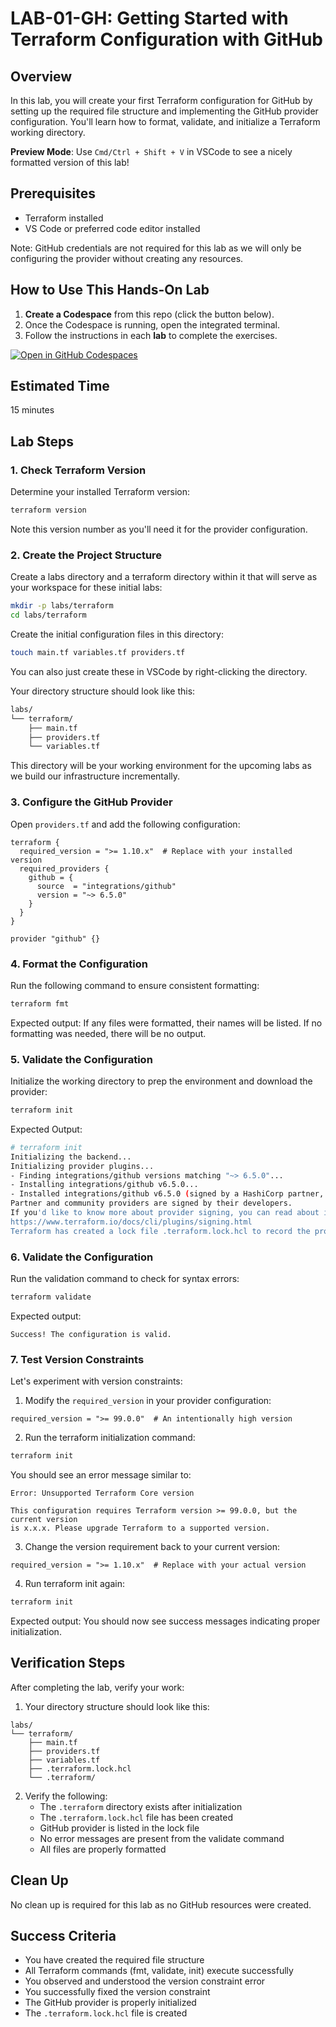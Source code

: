 # LAB-01-GH: Getting Started with Terraform Configuration with GitHub

## Overview
In this lab, you will create your first Terraform configuration for GitHub by setting up the required file structure and implementing the GitHub provider configuration. You'll learn how to format, validate, and initialize a Terraform working directory.

**Preview Mode**: Use `Cmd/Ctrl + Shift + V` in VSCode to see a nicely formatted version of this lab!

## Prerequisites
- Terraform installed
- VS Code or preferred code editor installed

Note: GitHub credentials are not required for this lab as we will only be configuring the provider without creating any resources.

## How to Use This Hands-On Lab

1. **Create a Codespace** from this repo (click the button below).  
2. Once the Codespace is running, open the integrated terminal.
3. Follow the instructions in each **lab** to complete the exercises.

[![Open in GitHub Codespaces](https://github.com/codespaces/badge.svg)](https://codespaces.new/btkrausen/terraform-codespaces)

## Estimated Time
15 minutes

## Lab Steps

### 1. Check Terraform Version

Determine your installed Terraform version:

```bash
terraform version
```

Note this version number as you'll need it for the provider configuration.

### 2. Create the Project Structure

Create a labs directory and a terraform directory within it that will serve as your workspace for these initial labs:

```bash
mkdir -p labs/terraform
cd labs/terraform
```

Create the initial configuration files in this directory:

```bash
touch main.tf variables.tf providers.tf
```

You can also just create these in VSCode by right-clicking the directory.

Your directory structure should look like this:
```bash
labs/
└── terraform/
    ├── main.tf
    ├── providers.tf
    └── variables.tf
```

This directory will be your working environment for the upcoming labs as we build our infrastructure incrementally.

### 3. Configure the GitHub Provider

Open `providers.tf` and add the following configuration:

```hcl
terraform {
  required_version = ">= 1.10.x"  # Replace with your installed version
  required_providers {
    github = {
      source  = "integrations/github"
      version = "~> 6.5.0"
    }
  }
}

provider "github" {}
```

### 4. Format the Configuration

Run the following command to ensure consistent formatting:

```bash
terraform fmt
```

Expected output: If any files were formatted, their names will be listed. If no formatting was needed, there will be no output.

### 5. Validate the Configuration
 Initialize the working directory to prep the environment and download the provider:

 ```bash
 terraform init
 ```

Expected Output:
```bash
# terraform init
Initializing the backend...
Initializing provider plugins...
- Finding integrations/github versions matching "~> 6.5.0"...
- Installing integrations/github v6.5.0...
- Installed integrations/github v6.5.0 (signed by a HashiCorp partner, key ID 38027F80D7FD5FB2)
Partner and community providers are signed by their developers.
If you'd like to know more about provider signing, you can read about it here:
https://www.terraform.io/docs/cli/plugins/signing.html
Terraform has created a lock file .terraform.lock.hcl to record the provider
```

### 6. Validate the Configuration

Run the validation command to check for syntax errors:

```bash
terraform validate
```

Expected output:
```
Success! The configuration is valid.
```

### 7. Test Version Constraints

Let's experiment with version constraints:

1. Modify the `required_version` in your provider configuration:

```hcl
required_version = ">= 99.0.0"  # An intentionally high version
```

2. Run the terraform initialization command:

```bash
terraform init
```

You should see an error message similar to:
```
Error: Unsupported Terraform Core version

This configuration requires Terraform version >= 99.0.0, but the current version
is x.x.x. Please upgrade Terraform to a supported version.
```

3. Change the version requirement back to your current version:

```hcl
required_version = ">= 1.10.x"  # Replace with your actual version
```

4. Run terraform init again:

```bash
terraform init
```

Expected output: You should now see success messages indicating proper initialization.

## Verification Steps

After completing the lab, verify your work:

1. Your directory structure should look like this:
```
labs/
└── terraform/
    ├── main.tf
    ├── providers.tf
    ├── variables.tf
    ├── .terraform.lock.hcl
    └── .terraform/
```

2. Verify the following:
   - The `.terraform` directory exists after initialization
   - The `.terraform.lock.hcl` file has been created
   - GitHub provider is listed in the lock file
   - No error messages are present from the validate command
   - All files are properly formatted

## Clean Up

No clean up is required for this lab as no GitHub resources were created. 

## Success Criteria
- You have created the required file structure
- All Terraform commands (fmt, validate, init) execute successfully
- You observed and understood the version constraint error
- You successfully fixed the version constraint
- The GitHub provider is properly initialized
- The `.terraform.lock.hcl` file is created
